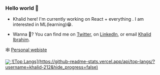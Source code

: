 <!---
Khalid-212/Khalid-212 is a ✨ special ✨ repository because its `README.md` (this file) appears on your GitHub profile.
You can click the Preview link to take a look at your changes.
--->
### Hello world 👋

- Khalid here! I'm currently working on React + everything . I am interested in ML(learning)😁.


- Wanna 💬? You can find me on [Twitter](https://twitter.com/kalid_js), on [LinkedIn](https://www.linkedin.com/in/kalid-js/), or email [Khalid Ibrahim](mailto:khalid.ibr212@gmail.com?subject=[GitHub]).





🕸 [Personal webiste](https://khalidibrahim.tk//)



<a href="">
  <img align="center" src="https://github-readme-stats.vercel.app/api?username=khalid-212&show_icons=true&theme=tokyonight" />
  ![Top Langs](https://github-readme-stats.vercel.app/api/top-langs/?username=khalid-212&hide_progress=false)
</a>
